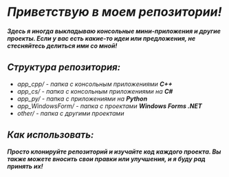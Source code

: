 # ***Приветствую в моем репозитории!***

***Здесь я иногда выкладываю консольные мини-приложения и другие проекты. Если у вас есть какие-то идеи или предложения, не стесняйтесь делиться ими со мной!***

## ***Структура репозитория:***

- *app_cpp/ - папка с консольным приложениями **C++***
- *app_cs/ - папка с консольным приложениями на **C#***
- *app_py/ - папка с приложениями на **Python***
- *app_WindowsForm/ - папка с проектами **Windows Forms .NET***
- *other/ - папка с другими проектами*


## ***Как использовать:***

***Просто клонируйте репозиторий и изучайте код каждого проекта. Вы также можете вносить свои правки или улучшения, и я буду рад принять их!***
